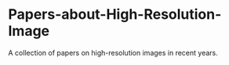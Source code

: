 # Papers-about-High-Resolution-Image
A collection of papers on high-resolution images in recent years.

